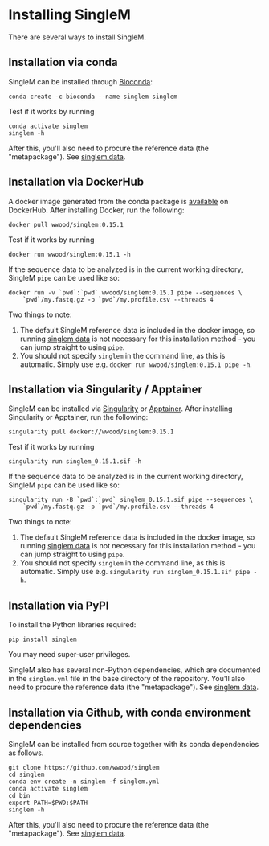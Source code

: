 # Installing SingleM

There are several ways to install SingleM. 

## Installation via conda
SingleM can be installed through [Bioconda](https://anaconda.org/bioconda/singlem):

```
conda create -c bioconda --name singlem singlem
``` 

Test if it works by running
```
conda activate singlem
singlem -h
```
After this, you'll also need to procure the reference data (the "metapackage"). See [singlem data](/tools/data).


## Installation via DockerHub
A docker image generated from the conda package is [available](https://hub.docker.com/r/wwood/singlem) on DockerHub. After installing Docker, run the following:
```
docker pull wwood/singlem:0.15.1
```

Test if it works by running
```
docker run wwood/singlem:0.15.1 -h
```

If the sequence data to be analyzed is in the current working directory, SingleM `pipe` can be used like so:
```
docker run -v `pwd`:`pwd` wwood/singlem:0.15.1 pipe --sequences \
    `pwd`/my.fastq.gz -p `pwd`/my.profile.csv --threads 4
```
Two things to note:

1. The default SingleM reference data is included in the docker image, so running [singlem data](/tools/data) is not necessary for this installation method - you can jump straight to using `pipe`.
2. You should not specify `singlem` in the command line, as this is automatic. Simply use e.g. `docker run wwood/singlem:0.15.1 pipe -h`.


## Installation via Singularity / Apptainer
SingleM can be installed via [Singularity](https://sylabs.io/singularity/) or [Apptainer](https://apptainer.org). After installing Singularity or Apptainer, run the following:
```
singularity pull docker://wwood/singlem:0.15.1
```

Test if it works by running
```
singularity run singlem_0.15.1.sif -h
```

If the sequence data to be analyzed is in the current working directory, SingleM `pipe` can be used like so:
```
singularity run -B `pwd`:`pwd` singlem_0.15.1.sif pipe --sequences \
    `pwd`/my.fastq.gz -p `pwd`/my.profile.csv --threads 4
```
Two things to note:

1. The default SingleM reference data is included in the docker image, so running [singlem data](/tools/data) is not necessary for this installation method - you can jump straight to using `pipe`.
2. You should not specify `singlem` in the command line, as this is automatic. Simply use e.g. `singularity run singlem_0.15.1.sif pipe -h`.


## Installation via PyPI
To install the Python libraries required:
```
pip install singlem
```
You may need super-user privileges.

SingleM also has several non-Python dependencies, which are documented in the `singlem.yml` file in the base directory of the repository. You'll also need to procure the reference data (the "metapackage"). See [singlem data](/tools/data).


## Installation via Github, with conda environment dependencies
SingleM can be installed from source together with its conda dependencies as follows.

```
git clone https://github.com/wwood/singlem
cd singlem
conda env create -n singlem -f singlem.yml
conda activate singlem
cd bin
export PATH=$PWD:$PATH
singlem -h
```

After this, you'll also need to procure the reference data (the "metapackage"). See [singlem data](/tools/data).